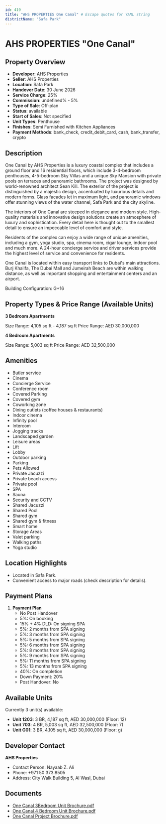 ```yaml
---
id: 419
title: "AHS PROPERTIES One Canal" # Escape quotes for YAML string
districtName: "Safa Park"
---
```


# AHS PROPERTIES "One Canal"

## Property Overview
- **Developer**: AHS Properties
- **Seller**: AHS Properties
- **Location**: Safa Park
- **Handover Date**: 30 June 2026
- **Service Charge**: 25%
- **Commission**: undefined% - 5%
- **Type of Sale**: Off-plan
- **Status**: available
- **Start of Sales**: Not specified
- **Unit Types**: Penthouse
- **Finishes**: Semi Furnished with Kitchen Appliances
- **Payment Methods**: bank_check, credit_debit_card, cash, bank_transfer, crypto

## Description
One Canal by AHS Properties is a luxury coastal complex that includes a ground floor and 16 residential floors, which include 3-4-bedroom penthouses, 4-5-bedroom Sky Villas and a unique Sky Mansion with private pools on terraces and panoramic bathrooms. The project was designed by world-renowned architect Sean Kill. The exterior of the project is distinguished by a majestic design, accentuated by luxurious details and modern forms. Glass facades let in maximum light, and panoramic windows offer stunning views of the water channel, Safa Park and the city skyline.

The interiors of One Canal are steeped in elegance and modern style. High-quality materials and innovative design solutions create an atmosphere of luxury and sophistication. Every detail here is thought out to the smallest detail to ensure an impeccable level of comfort and style.

Residents of the complex can enjoy a wide range of unique amenities, including a gym, yoga studio, spa, cinema room, cigar lounge, indoor pool and much more. A 24-hour concierge service and driver services provide the highest level of service and convenience for residents.

One Canal is located within easy transport links to Dubai's main attractions. Burj Khalifa, The Dubai Mall and Jumeirah Beach are within walking distance, as well as important shopping and entertainment centers and an airport.

Building Configuration: G+16

## Property Types & Price Range (Available Units)
**3 Bedroom Apartments**

Size Range: 4,105 sq ft - 4,187 sq ft
Price Range: AED 30,000,000

**4 Bedroom Apartments**

Size Range: 5,003 sq ft
Price Range: AED 32,500,000

## Amenities
- Butler service
- Cinema
- Concierge Service
- Conference room
- Covered Parking
- Covered gym
- Coworking zone
- Dining outlets  (coffee houses & restaurants)
- Indoor cinema
- Infinity pool
- Intercom
- Jogging tracks
- Landscaped garden
- Leisure areas
- Lift
- Lobby
- Outdoor parking
- Parking
- Pets Allowed
- Private Jacuzzi
- Private beach access
- Private pool
- SPA
- Sauna
- Security and CCTV
- Shared Jacuzzi
- Shared Pool
- Shared gym
- Shared gym & fitness
- Smart home
- Storage Areas
- Valet parking
- Walking paths
- Yoga studio

## Location Highlights
- Located in Safa Park.
- Convenient access to major roads (check description for details).

## Payment Plans
1. **Payment Plan**
   - No Post Handover
   - 5%: On booking
   - 15% + 4% DLD: On signing SPA
   - 5%: 2 months from SPA signing
   - 5%: 3 months from SPA signing
   - 5%: 5 months from SPA signing
   - 5%: 6 months from SPA signing
   - 5%: 8 months from SPA signing
   - 5%: 9 months from SPA signing
   - 5%: 11 months from SPA signing
   - 5%: 13 months from SPA signing
   - 40%: On completion
   - Down Payment: 20%
   - Post Handover: No

## Available Units
Currently 3 unit(s) available:
- **Unit 1203**: 3 BR, 4,187 sq ft, AED 30,000,000 (Floor: 12)
- **Unit 703**: 4 BR, 5,003 sq ft, AED 32,500,000 (Floor: 7)
- **Unit G01**: 3 BR, 4,105 sq ft, AED 30,000,000 (Floor: g)

## Developer Contact
**AHS Properties**
- Contact Person: Nayaab Z. Ali
- Phone: +971 50 373 8505
- Address: City Walk Building 5, Al Wasl, Dubai

## Documents
- [One Canal 3Bedroom Unit Brochure.pdf](https://cdn.geniemap.net/2025/04/09/hAcHOuF3yCg7PQc4vHstpuK4l2NtvQtZMSBetYED.pdf)
- [One Canal 4 Bedroom Unit Brochure.pdf](https://cdn.geniemap.net/2025/04/09/WIFjGfTQGMMp08oiMbEe7SzWy6hqv1HMbqOESUaA.pdf)
- [One Canal Project Brochure.pdf](https://cdn.geniemap.net/2025/04/09/hf5mS3LxXRjuTvw93yUJdMpySY5iZvYLtWvZOg3J.pdf)
